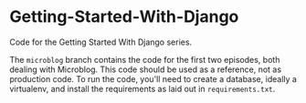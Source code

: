 Getting-Started-With-Django
===========================

Code for the Getting Started With Django series.

The `microblog` branch contains the code for the first two episodes, both dealing with Microblog.
This code should be used as a reference, not as production code. To run the code, you'll need to create
a database, ideally a virtualenv, and install the requirements as laid out in `requirements.txt`.
